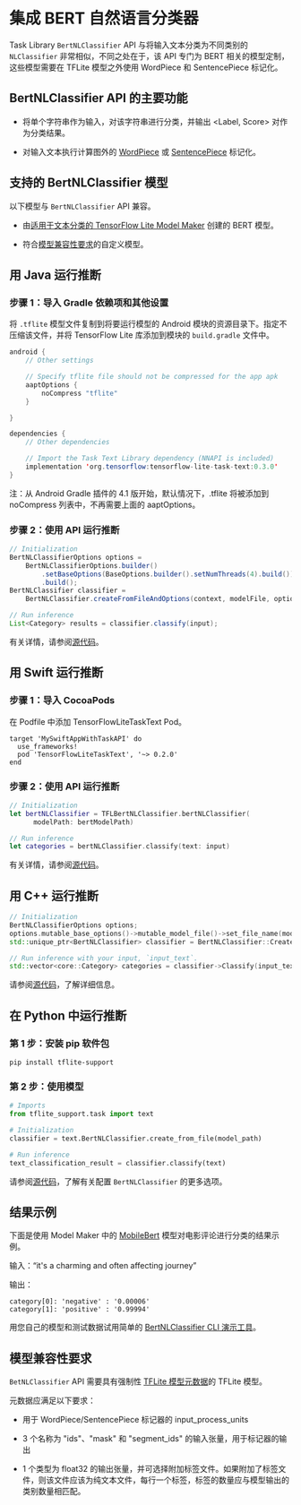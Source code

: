 # 集成 BERT 自然语言分类器

Task Library `BertNLClassifier` API 与将输入文本分类为不同类别的 `NLClassifier` 非常相似，不同之处在于，该 API 专门为 BERT 相关的模型定制，这些模型需要在 TFLite 模型之外使用 WordPiece 和 SentencePiece 标记化。

## BertNLClassifier API 的主要功能

- 将单个字符串作为输入，对该字符串进行分类，并输出 &lt;Label, Score&gt; 对作为分类结果。

- 对输入文本执行计算图外的 [WordPiece](https://github.com/tensorflow/tflite-support/blob/master/tensorflow_lite_support/cc/text/tokenizers/bert_tokenizer.h) 或 [SentencePiece](https://github.com/tensorflow/tflite-support/blob/master/tensorflow_lite_support/cc/text/tokenizers/sentencepiece_tokenizer.h) 标记化。

## 支持的 BertNLClassifier 模型

以下模型与 `BertNLClassifier` API 兼容。

- 由[适用于文本分类的 TensorFlow Lite Model Maker](https://www.tensorflow.org/lite/models/modify/model_maker/text_classification) 创建的 BERT 模型。

- 符合[模型兼容性要求](#model-compatibility-requirements)的自定义模型。

## 用 Java 运行推断

### 步骤 1：导入 Gradle 依赖项和其他设置

将 `.tflite` 模型文件复制到将要运行模型的 Android 模块的资源目录下。指定不压缩该文件，并将 TensorFlow Lite 库添加到模块的 `build.gradle` 文件中。

```java
android {
    // Other settings

    // Specify tflite file should not be compressed for the app apk
    aaptOptions {
        noCompress "tflite"
    }

}

dependencies {
    // Other dependencies

    // Import the Task Text Library dependency (NNAPI is included)
    implementation 'org.tensorflow:tensorflow-lite-task-text:0.3.0'
}
```

注：从 Android Gradle 插件的 4.1 版开始，默认情况下，.tflite 将被添加到 noCompress 列表中，不再需要上面的 aaptOptions。

### 步骤 2：使用 API 运行推断

```java
// Initialization
BertNLClassifierOptions options =
    BertNLClassifierOptions.builder()
        .setBaseOptions(BaseOptions.builder().setNumThreads(4).build())
        .build();
BertNLClassifier classifier =
    BertNLClassifier.createFromFileAndOptions(context, modelFile, options);

// Run inference
List<Category> results = classifier.classify(input);
```

有关详情，请参阅[源代码](https://github.com/tensorflow/tflite-support/blob/master/tensorflow_lite_support/java/src/java/org/tensorflow/lite/task/text/nlclassifier/BertNLClassifier.java)。

## 用 Swift 运行推断

### 步骤 1：导入 CocoaPods

在 Podfile 中添加 TensorFlowLiteTaskText Pod。

```
target 'MySwiftAppWithTaskAPI' do
  use_frameworks!
  pod 'TensorFlowLiteTaskText', '~> 0.2.0'
end
```

### 步骤 2：使用 API 运行推断

```swift
// Initialization
let bertNLClassifier = TFLBertNLClassifier.bertNLClassifier(
      modelPath: bertModelPath)

// Run inference
let categories = bertNLClassifier.classify(text: input)
```

有关详情，请参阅[源代码](https://github.com/tensorflow/tflite-support/blob/master/tensorflow_lite_support/ios/task/text/nlclassifier/Sources/TFLBertNLClassifier.h)。

## 用 C++ 运行推断

```c++
// Initialization
BertNLClassifierOptions options;
options.mutable_base_options()->mutable_model_file()->set_file_name(model_path);
std::unique_ptr<BertNLClassifier> classifier = BertNLClassifier::CreateFromOptions(options).value();

// Run inference with your input, `input_text`.
std::vector<core::Category> categories = classifier->Classify(input_text);
```

请参阅[源代码](https://github.com/tensorflow/tflite-support/blob/master/tensorflow_lite_support/cc/task/text/bert_nl_classifier.h)，了解详细信息。

## 在 Python 中运行推断

### 第 1 步：安装 pip 软件包

```
pip install tflite-support
```

### 第 2 步：使用模型

```python
# Imports
from tflite_support.task import text

# Initialization
classifier = text.BertNLClassifier.create_from_file(model_path)

# Run inference
text_classification_result = classifier.classify(text)
```

请参阅[源代码](https://github.com/tensorflow/tflite-support/blob/master/tensorflow_lite_support/python/task/text/bert_nl_classifier.py)，了解有关配置 `BertNLClassifier` 的更多选项。

## 结果示例

下面是使用 Model Maker 中的 [MobileBert](https://www.tensorflow.org/lite/models/modify/model_maker/text_classification) 模型对电影评论进行分类的结果示例。

输入：“it's a charming and often affecting journey”

输出：

```
category[0]: 'negative' : '0.00006'
category[1]: 'positive' : '0.99994'
```

用您自己的模型和测试数据试用简单的 [BertNLClassifier CLI 演示工具](https://github.com/tensorflow/tflite-support/blob/master/tensorflow_lite_support/examples/task/text/desktop/README.md#bertnlclassifier)。

## 模型兼容性要求

`BetNLClassifier` API 需要具有强制性 [TFLite 模型元数据](../../models/convert/metadata.md)的 TFLite 模型。

元数据应满足以下要求：

- 用于 WordPiece/SentencePiece 标记器的 input_process_units

- 3 个名称为 "ids"、"mask" 和 "segment_ids" 的输入张量，用于标记器的输出

- 1 个类型为 float32 的输出张量，并可选择附加标签文件。如果附加了标签文件，则该文件应该为纯文本文件，每行一个标签，标签的数量应与模型输出的类别数量相匹配。
